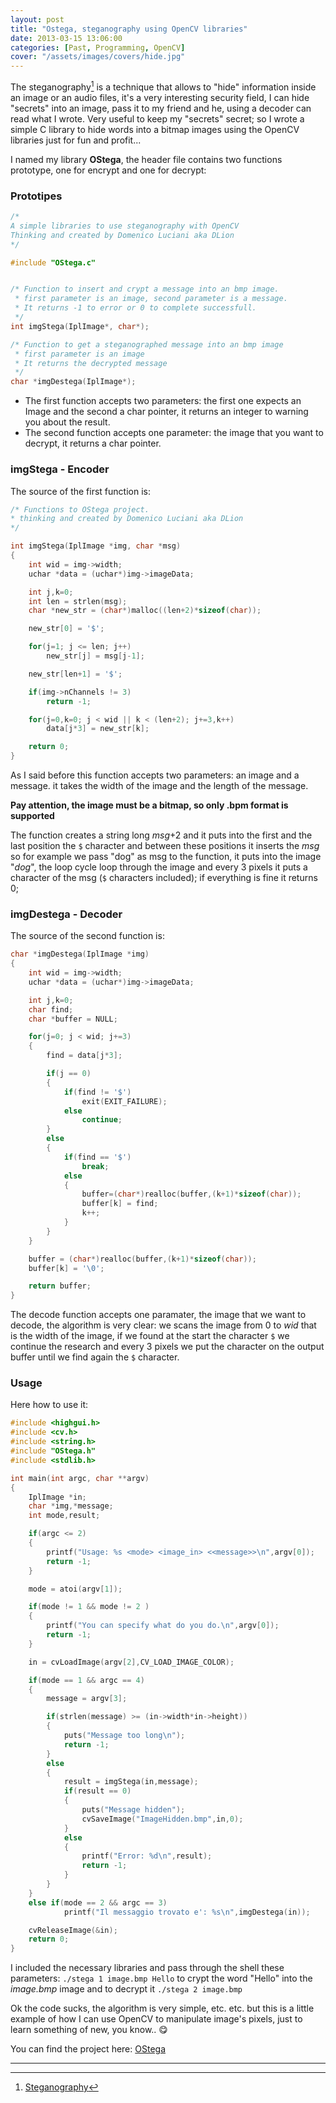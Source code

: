 ```yaml
---
layout: post
title: "Ostega, steganography using OpenCV libraries"
date: 2013-03-15 13:06:00
categories: [Past, Programming, OpenCV]
cover: "/assets/images/covers/hide.jpg"
---
```


The steganography[^1] is a technique that allows to "hide" information inside an image or an audio files, it's a very interesting security field, I can hide "secrets" into an image, pass it to my friend and he, using a decoder can read what I wrote. Very useful to keep my "secrets" secret; so I wrote a simple C library to hide words into a bitmap images using the OpenCV libraries just for fun and profit...

I named my library **OStega**, the header file contains two functions prototype, one for encrypt and one for decrypt:

### Prototipes

```c
/*
A simple libraries to use steganography with OpenCV
Thinking and created by Domenico Luciani aka DLion
*/

#include "OStega.c"


/* Function to insert and crypt a message into an bmp image.
 * first parameter is an image, second parameter is a message.
 * It returns -1 to error or 0 to complete successfull.
 */
int imgStega(IplImage*, char*);

/* Function to get a steganographed message into an bmp image
 * first parameter is an image
 * It returns the decrypted message
 */
char *imgDestega(IplImage*);
```

* The first function accepts two parameters: the first one expects an Image and the second a char pointer, it returns an integer to warning you about the result.
* The second function accepts one parameter: the image that you want to decrypt, it returns a char pointer.

### imgStega - Encoder

The source of the first function is:

```c
/* Functions to OStega project.
* thinking and created by Domenico Luciani aka DLion
*/

int imgStega(IplImage *img, char *msg)
{
    int wid = img->width;
    uchar *data = (uchar*)img->imageData;

    int j,k=0;
    int len = strlen(msg);
    char *new_str = (char*)malloc((len+2)*sizeof(char));

    new_str[0] = '$';

    for(j=1; j <= len; j++)
        new_str[j] = msg[j-1];

    new_str[len+1] = '$';

    if(img->nChannels != 3)
        return -1;

    for(j=0,k=0; j < wid || k < (len+2); j+=3,k++)
        data[j*3] = new_str[k];

    return 0;
}
```

As I said before this function accepts two parameters: an image and a message.
it takes the width of the image and the length of the message.

**Pay attention, the image must be a bitmap, so only .bpm format is supported**

The function creates a string long *msg*+2 and it puts into the first and the last position the `$` character and between these positions it inserts the *msg* so for example we pass "dog" as msg to the function, it puts into the image "$dog$", the loop cycle loop through the image and every 3 pixels it puts a character of the msg (`$` characters included); if everything is fine it returns 0;

### imgDestega - Decoder

The source of the second function is:

```c
char *imgDestega(IplImage *img)
{
    int wid = img->width;
    uchar *data = (uchar*)img->imageData;

    int j,k=0;
    char find;
    char *buffer = NULL;

    for(j=0; j < wid; j+=3)
    {
        find = data[j*3];

        if(j == 0)
        {
            if(find != '$')
                exit(EXIT_FAILURE);
            else
                continue;
        }
        else
        {
            if(find == '$')
                break;
            else
            {
                buffer=(char*)realloc(buffer,(k+1)*sizeof(char));
                buffer[k] = find;
                k++;
            }
        }
    }

    buffer = (char*)realloc(buffer,(k+1)*sizeof(char));
    buffer[k] = '\0';

    return buffer;
}
```

The decode function accepts one paramater, the image that we want to decode, the algorithm is very clear: we scans the image from 0 to *wid* that is the width of the image, if we found at the start the character `$` we continue the research and every 3 pixels we put the character on the output buffer until we find again the `$` character.

### Usage

Here how to use it:

```c
#include <highgui.h>
#include <cv.h>
#include <string.h>
#include "OStega.h"
#include <stdlib.h>

int main(int argc, char **argv)
{
    IplImage *in;
    char *img,*message;
    int mode,result;

    if(argc <= 2)
    {
        printf("Usage: %s <mode> <image_in> <<message>>\n",argv[0]);
        return -1;
    }

    mode = atoi(argv[1]);

    if(mode != 1 && mode != 2 )
    {
        printf("You can specify what do you do.\n",argv[0]);
        return -1;
    }

    in = cvLoadImage(argv[2],CV_LOAD_IMAGE_COLOR);

    if(mode == 1 && argc == 4)
    {
        message = argv[3];

        if(strlen(message) >= (in->width*in->height))
        {
            puts("Message too long\n");
            return -1;
        }
        else
        {
            result = imgStega(in,message);
            if(result == 0)
            {
                puts("Message hidden");
                cvSaveImage("ImageHidden.bmp",in,0);
            }
            else
            {
                printf("Error: %d\n",result);
                return -1;
            }
        }
    }
    else if(mode == 2 && argc == 3)
            printf("Il messaggio trovato e': %s\n",imgDestega(in));

    cvReleaseImage(&in);
    return 0;
}
```

I included the necessary libraries and pass through the shell these parameters: `./stega 1 image.bmp Hello` to crypt the word "Hello" into the *image.bmp* image and to decrypt it `./stega 2 image.bmp`

Ok the code sucks, the algorithm is very simple, etc. etc. but this is a little example of how I can use OpenCV to manipulate image's pixels, just to learn something of new, you know.. :yum:

You can find the project here: [OStega](https://github.com/dlion/OStega)

* * *

[^1]: [Steganography](https://en.wikipedia.org/wiki/Steganography)


